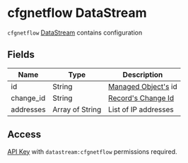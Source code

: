 # cfgnetflow DataStream

`cfgnetflow` [DataStream](index.md) contains configuration

## Fields

| Name      | Type            | Description                                                |
| --------- | --------------- | ---------------------------------------------------------- |
| id        | String          | [Managed Object's](../../../../user/reference/concepts/managed-object/index.md) id       |
| change_id | String          | [Record's Change Id](index.md#change-id)                   |
| addresses | Array of String | List of IP addresses                       |

## Access

[API Key](../../../../user/reference/concepts/apikey/index.md) with `datastream:cfgnetflow` permissions
required.
